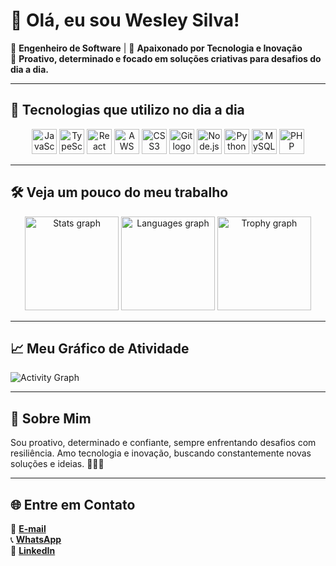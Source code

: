 # 👋 Olá, eu sou Wesley Silva!

💼 **Engenheiro de Software** | 🚀 **Apaixonado por Tecnologia e Inovação**  
🎯 **Proativo, determinado e focado em soluções criativas para desafios do dia a dia.**

---

## 🌟 Tecnologias que utilizo no dia a dia

<div align="center">
  <img src="https://cdn.jsdelivr.net/gh/devicons/devicon/icons/javascript/javascript-original.svg" height="40" alt="JavaScript logo" />
  <img src="https://cdn.jsdelivr.net/gh/devicons/devicon/icons/typescript/typescript-original.svg" height="40" alt="TypeScript logo" />
  <img src="https://cdn.jsdelivr.net/gh/devicons/devicon/icons/react/react-original.svg" height="40" alt="React logo" />
  <img src="https://cdn.jsdelivr.net/gh/devicons/devicon/icons/amazonwebservices/amazonwebservices-line-wordmark.svg" height="40" alt="AWS logo" />
  <img src="https://cdn.jsdelivr.net/gh/devicons/devicon/icons/css3/css3-original.svg" height="40" alt="CSS3 logo" />
  <img src="https://cdn.jsdelivr.net/gh/devicons/devicon/icons/git/git-original.svg" height="40" alt="Git logo" />
  <img src="https://cdn.jsdelivr.net/gh/devicons/devicon/icons/nodejs/nodejs-original.svg" height="40" alt="Node.js logo" />
  <img src="https://cdn.jsdelivr.net/gh/devicons/devicon/icons/python/python-original.svg" height="40" alt="Python logo" />
  <img src="https://cdn.jsdelivr.net/gh/devicons/devicon/icons/mysql/mysql-original.svg" height="40" alt="MySQL logo" />
  <img src="https://cdn.jsdelivr.net/gh/devicons/devicon/icons/php/php-original.svg" height="40" alt="PHP logo" />
</div>

---

## 🛠️ Veja um pouco do meu trabalho

<div align="center">
  <img src="https://github-readme-stats.vercel.app/api?username=wesdevs&show_icons=true&include_all_commits=true&count_private=true&theme=radical&hide_border=false" height="150" alt="Stats graph" />
  <img src="https://github-readme-stats.vercel.app/api/top-langs/?username=wesdevs&layout=compact&langs_count=6&theme=radical&hide_border=false" height="150" alt="Languages graph" />
  <img src="https://github-profile-trophy.vercel.app/?username=wesdevs&theme=monokai&no-frame=false&margin-w=8" height="150" alt="Trophy graph" />
</div>

---

## 📈 Meu Gráfico de Atividade

![Activity Graph](https://github-readme-activity-graph.vercel.app/graph?username=wesdevs&theme=github)


---

## 🚀 Sobre Mim  
Sou proativo, determinado e confiante, sempre enfrentando desafios com resiliência. Amo tecnologia e inovação, buscando constantemente novas soluções e ideias. 🚀🚀🚀

---

## 🌐 Entre em Contato  
📧 **[E-mail](mailto:Wesley.diegogomre@gmail.com)**  
📞 **[WhatsApp](https://w.app/Lx2yIX)**  
🔗 **[LinkedIn](https://www.linkedin.com/in/wesley-silva-gomes-9bb195259)**  
